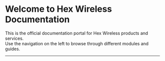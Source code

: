 # Welcome to Hex Wireless Documentation

This is the official documentation portal for Hex Wireless products and services.  
Use the navigation on the left to browse through different modules and guides.

---

